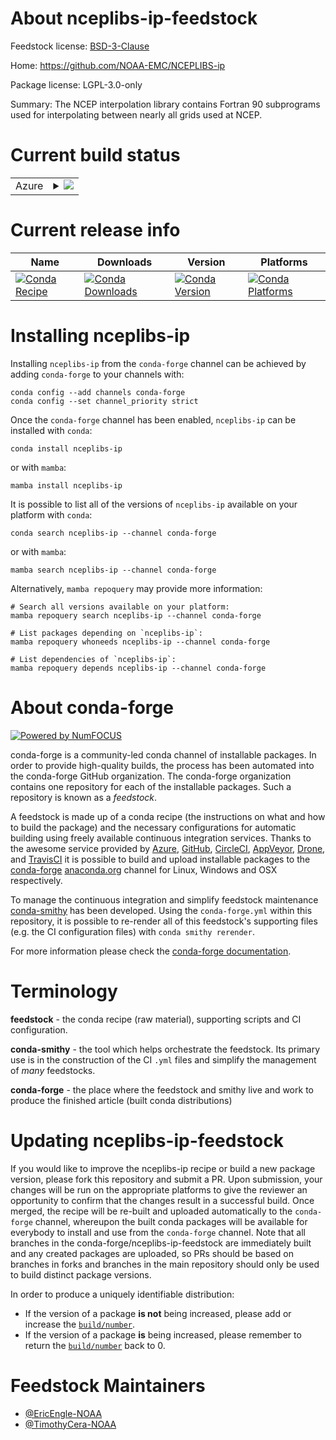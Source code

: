 About nceplibs-ip-feedstock
===========================

Feedstock license: [BSD-3-Clause](https://github.com/conda-forge/nceplibs-ip-feedstock/blob/main/LICENSE.txt)

Home: https://github.com/NOAA-EMC/NCEPLIBS-ip

Package license: LGPL-3.0-only

Summary: The NCEP interpolation library contains Fortran 90 subprograms used for interpolating between nearly all grids used at NCEP.

Current build status
====================


<table>
    
  <tr>
    <td>Azure</td>
    <td>
      <details>
        <summary>
          <a href="https://dev.azure.com/conda-forge/feedstock-builds/_build/latest?definitionId=19634&branchName=main">
            <img src="https://dev.azure.com/conda-forge/feedstock-builds/_apis/build/status/nceplibs-ip-feedstock?branchName=main">
          </a>
        </summary>
        <table>
          <thead><tr><th>Variant</th><th>Status</th></tr></thead>
          <tbody><tr>
              <td>linux_64</td>
              <td>
                <a href="https://dev.azure.com/conda-forge/feedstock-builds/_build/latest?definitionId=19634&branchName=main">
                  <img src="https://dev.azure.com/conda-forge/feedstock-builds/_apis/build/status/nceplibs-ip-feedstock?branchName=main&jobName=linux&configuration=linux%20linux_64_" alt="variant">
                </a>
              </td>
            </tr><tr>
              <td>osx_64</td>
              <td>
                <a href="https://dev.azure.com/conda-forge/feedstock-builds/_build/latest?definitionId=19634&branchName=main">
                  <img src="https://dev.azure.com/conda-forge/feedstock-builds/_apis/build/status/nceplibs-ip-feedstock?branchName=main&jobName=osx&configuration=osx%20osx_64_" alt="variant">
                </a>
              </td>
            </tr><tr>
              <td>win_64</td>
              <td>
                <a href="https://dev.azure.com/conda-forge/feedstock-builds/_build/latest?definitionId=19634&branchName=main">
                  <img src="https://dev.azure.com/conda-forge/feedstock-builds/_apis/build/status/nceplibs-ip-feedstock?branchName=main&jobName=win&configuration=win%20win_64_" alt="variant">
                </a>
              </td>
            </tr>
          </tbody>
        </table>
      </details>
    </td>
  </tr>
</table>

Current release info
====================

| Name | Downloads | Version | Platforms |
| --- | --- | --- | --- |
| [![Conda Recipe](https://img.shields.io/badge/recipe-nceplibs--ip-green.svg)](https://anaconda.org/conda-forge/nceplibs-ip) | [![Conda Downloads](https://img.shields.io/conda/dn/conda-forge/nceplibs-ip.svg)](https://anaconda.org/conda-forge/nceplibs-ip) | [![Conda Version](https://img.shields.io/conda/vn/conda-forge/nceplibs-ip.svg)](https://anaconda.org/conda-forge/nceplibs-ip) | [![Conda Platforms](https://img.shields.io/conda/pn/conda-forge/nceplibs-ip.svg)](https://anaconda.org/conda-forge/nceplibs-ip) |

Installing nceplibs-ip
======================

Installing `nceplibs-ip` from the `conda-forge` channel can be achieved by adding `conda-forge` to your channels with:

```
conda config --add channels conda-forge
conda config --set channel_priority strict
```

Once the `conda-forge` channel has been enabled, `nceplibs-ip` can be installed with `conda`:

```
conda install nceplibs-ip
```

or with `mamba`:

```
mamba install nceplibs-ip
```

It is possible to list all of the versions of `nceplibs-ip` available on your platform with `conda`:

```
conda search nceplibs-ip --channel conda-forge
```

or with `mamba`:

```
mamba search nceplibs-ip --channel conda-forge
```

Alternatively, `mamba repoquery` may provide more information:

```
# Search all versions available on your platform:
mamba repoquery search nceplibs-ip --channel conda-forge

# List packages depending on `nceplibs-ip`:
mamba repoquery whoneeds nceplibs-ip --channel conda-forge

# List dependencies of `nceplibs-ip`:
mamba repoquery depends nceplibs-ip --channel conda-forge
```


About conda-forge
=================

[![Powered by
NumFOCUS](https://img.shields.io/badge/powered%20by-NumFOCUS-orange.svg?style=flat&colorA=E1523D&colorB=007D8A)](https://numfocus.org)

conda-forge is a community-led conda channel of installable packages.
In order to provide high-quality builds, the process has been automated into the
conda-forge GitHub organization. The conda-forge organization contains one repository
for each of the installable packages. Such a repository is known as a *feedstock*.

A feedstock is made up of a conda recipe (the instructions on what and how to build
the package) and the necessary configurations for automatic building using freely
available continuous integration services. Thanks to the awesome service provided by
[Azure](https://azure.microsoft.com/en-us/services/devops/), [GitHub](https://github.com/),
[CircleCI](https://circleci.com/), [AppVeyor](https://www.appveyor.com/),
[Drone](https://cloud.drone.io/welcome), and [TravisCI](https://travis-ci.com/)
it is possible to build and upload installable packages to the
[conda-forge](https://anaconda.org/conda-forge) [anaconda.org](https://anaconda.org/)
channel for Linux, Windows and OSX respectively.

To manage the continuous integration and simplify feedstock maintenance
[conda-smithy](https://github.com/conda-forge/conda-smithy) has been developed.
Using the ``conda-forge.yml`` within this repository, it is possible to re-render all of
this feedstock's supporting files (e.g. the CI configuration files) with ``conda smithy rerender``.

For more information please check the [conda-forge documentation](https://conda-forge.org/docs/).

Terminology
===========

**feedstock** - the conda recipe (raw material), supporting scripts and CI configuration.

**conda-smithy** - the tool which helps orchestrate the feedstock.
                   Its primary use is in the construction of the CI ``.yml`` files
                   and simplify the management of *many* feedstocks.

**conda-forge** - the place where the feedstock and smithy live and work to
                  produce the finished article (built conda distributions)


Updating nceplibs-ip-feedstock
==============================

If you would like to improve the nceplibs-ip recipe or build a new
package version, please fork this repository and submit a PR. Upon submission,
your changes will be run on the appropriate platforms to give the reviewer an
opportunity to confirm that the changes result in a successful build. Once
merged, the recipe will be re-built and uploaded automatically to the
`conda-forge` channel, whereupon the built conda packages will be available for
everybody to install and use from the `conda-forge` channel.
Note that all branches in the conda-forge/nceplibs-ip-feedstock are
immediately built and any created packages are uploaded, so PRs should be based
on branches in forks and branches in the main repository should only be used to
build distinct package versions.

In order to produce a uniquely identifiable distribution:
 * If the version of a package **is not** being increased, please add or increase
   the [``build/number``](https://docs.conda.io/projects/conda-build/en/latest/resources/define-metadata.html#build-number-and-string).
 * If the version of a package **is** being increased, please remember to return
   the [``build/number``](https://docs.conda.io/projects/conda-build/en/latest/resources/define-metadata.html#build-number-and-string)
   back to 0.

Feedstock Maintainers
=====================

* [@EricEngle-NOAA](https://github.com/EricEngle-NOAA/)
* [@TimothyCera-NOAA](https://github.com/TimothyCera-NOAA/)

